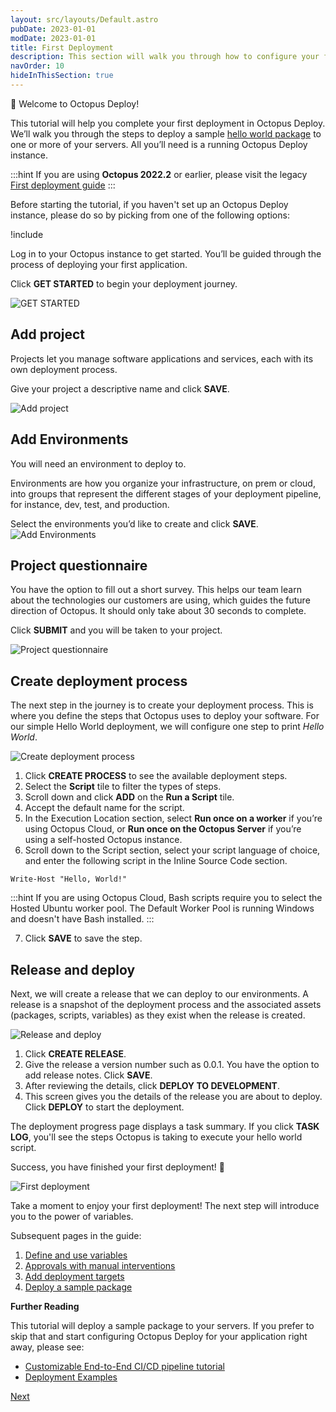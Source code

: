 ```yaml
---
layout: src/layouts/Default.astro
pubDate: 2023-01-01
modDate: 2023-01-01
title: First Deployment
description: This section will walk you through how to configure your first deployment in Octopus Deploy.
navOrder: 10
hideInThisSection: true
---
```


👋 Welcome to Octopus Deploy!

This tutorial will help you complete your first deployment in Octopus Deploy. We’ll walk you through the steps to deploy a sample [hello world package](https://octopus.com/images/docs/hello-world.1.0.0.zip) to one or more of your servers. All you’ll need is a running Octopus Deploy instance.

:::hint
If you are using **Octopus 2022.2** or earlier, please visit the legacy [First deployment guide](/docs/getting-started/first-deployment/legacy-guide/)
:::
 
Before starting the tutorial, if you haven't set up an Octopus Deploy instance, please do so by picking from one of the following options:

!include <octopus-deploy-setup-options>

Log in to your Octopus instance to get started. You’ll be guided through the process of deploying your first application.

Click **GET STARTED** to begin your deployment journey.

![GET STARTED](/docs/getting-started/first-deployment/images/img-getstarted.png "width=500")

## Add project

Projects let you manage software applications and services, each with its own deployment process.

Give your project a descriptive name and click **SAVE**.

![Add project](/docs/getting-started/first-deployment/images/img-addprojectdialog.png "width=500")

## Add Environments

You will need an environment to deploy to.

Environments are how you organize your infrastructure, on prem or cloud, into groups that represent the different stages of your deployment pipeline, for instance, dev, test, and production.

Select the environments you’d like to create and click **SAVE**.
![Add Environments](/docs/getting-started/first-deployment/images/img-createenvironmentdialog.png "width=500")

## Project questionnaire

You have the option to fill out a short survey. This helps our team learn about the technologies our customers are using, which guides the future direction of Octopus. It should only take about 30 seconds to complete.

Click **SUBMIT** and you will be taken to your project.

![Project questionnaire](/docs/getting-started/first-deployment/images/img-questionnairedialog.png "width=500")

## Create deployment process

The next step in the journey is to create your deployment process. This is where you define the steps that Octopus uses to deploy your software. For our simple Hello World deployment, we will configure one step to print _Hello World_.

![Create deployment process](/docs/getting-started/first-deployment/images/img-createdeploymentprocess.png "width=500")

1. Click **CREATE PROCESS** to see the available deployment steps.
2. Select the **Script** tile to filter the types of steps.
3. Scroll down and click **ADD** on the **Run a Script** tile.
4. Accept the default name for the script.
5. In the Execution Location section, select **Run once on a worker** if you’re using Octopus Cloud, or **Run once on the Octopus Server** if you’re using a self-hosted Octopus instance.
6. Scroll down to the Script section, select your script language of choice, and enter the following script in the Inline Source Code section. 
```
Write-Host "Hello, World!"
```

:::hint
If you are using Octopus Cloud, Bash scripts require you to select the Hosted Ubuntu worker pool. The Default Worker Pool is running Windows and doesn't have Bash installed.
:::

7. Click **SAVE** to save the step.

## Release and deploy

Next, we will create a release that we can deploy to our environments. A release is a snapshot of the deployment process and the associated assets (packages, scripts, variables) as they exist when the release is created.

![Release and deploy](/docs/getting-started/first-deployment/images/img-createrelease.png "width=500")

1. Click **CREATE RELEASE**.
2. Give the release a version number such as 0.0.1. You have the option to add release notes. Click **SAVE**.
3. After reviewing the details, click **DEPLOY TO DEVELOPMENT**.
4. This screen gives you the details of the release you are about to deploy. Click **DEPLOY** to start the deployment.

The deployment progress page displays a task summary. If you click **TASK LOG**, you'll see the steps Octopus is taking to execute your hello world script.

Success, you have finished your first deployment! 🎉

![First deployment](/docs/getting-started/first-deployment/images/img-successfulrelease.png "width=500")

Take a moment to enjoy your first deployment! The next step will introduce you to the power of variables.


Subsequent pages in the guide:
1. [Define and use variables](/docs/getting-started/first-deployment/define-and-use-variables/)
2. [Approvals with manual interventions](/docs/getting-started/first-deployment/approvals-with-manual-interventions/)
3. [Add deployment targets](/docs/getting-started/first-deployment/add-deployment-targets/)
4. [Deploy a sample package](/docs/getting-started/first-deployment/deploy-a-package/)

**Further Reading**

This tutorial will deploy a sample package to your servers.  If you prefer to skip that and start configuring Octopus Deploy for your application right away, please see:

- [Customizable End-to-End CI/CD pipeline tutorial](https://octopus.com/docs/guides)
- [Deployment Examples](/docs/deployments/)

<span><a class="btn btn-success" href="/docs/getting-started/first-deployment/define-and-use-variables">Next</a></span>
